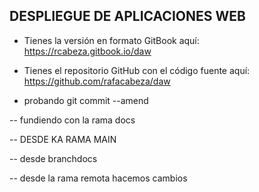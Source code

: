 ## DESPLIEGUE DE APLICACIONES WEB


- Tienes la versión en formato GitBook aquí: https://rcabeza.gitbook.io/daw

- Tienes el repositorio GitHub con el código fuente aquí: https://github.com/rafacabeza/daw

- probando git commit --amend


-- fundiendo con la rama docs


-- DESDE KA RAMA MAIN

-- desde branchdocs


-- desde la rama remota hacemos cambios
